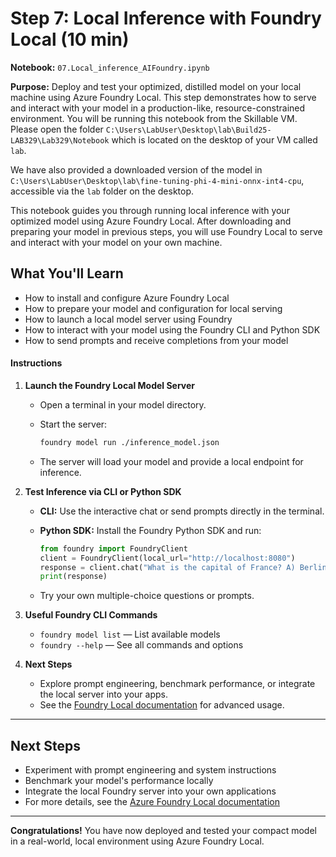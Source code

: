 
# Step 7: Local Inference with Foundry Local (10 min)

**Notebook:** `07.Local_inference_AIFoundry.ipynb`

**Purpose:** Deploy and test your optimized, distilled model on your local machine using Azure Foundry Local. This step demonstrates how to serve and interact with your model in a production-like, resource-constrained environment. You will be running this notebook from the Skillable VM. Please open the folder `C:\Users\LabUser\Desktop\lab\Build25-LAB329\Lab329\Notebook` which is located on the desktop of your VM called `lab`.

We have also provided a downloaded version of the model in `C:\Users\LabUser\Desktop\lab\fine-tuning-phi-4-mini-onnx-int4-cpu`, accessible via the `lab` folder on the desktop.

This notebook guides you through running local inference with your optimized model using Azure Foundry Local. After downloading and preparing your model in previous steps, you will use Foundry Local to serve and interact with your model on your own machine.

## What You'll Learn
- How to install and configure Azure Foundry Local
- How to prepare your model and configuration for local serving
- How to launch a local model server using Foundry
- How to interact with your model using the Foundry CLI and Python SDK
- How to send prompts and receive completions from your model


#### Instructions

1. **Launch the Foundry Local Model Server**
   - Open a terminal in your model directory.
   - Start the server:

     ```sh
     foundry model run ./inference_model.json
     ```
   - The server will load your model and provide a local endpoint for inference.

2. **Test Inference via CLI or Python SDK**
   - **CLI:** Use the interactive chat or send prompts directly in the terminal.
   - **Python SDK:** Install the Foundry Python SDK and run:
     
     ```python
     from foundry import FoundryClient
     client = FoundryClient(local_url="http://localhost:8080")
     response = client.chat("What is the capital of France? A) Berlin B) London C) Paris D) Madrid E) Rome")
     print(response)
     ```
   - Try your own multiple-choice questions or prompts.

3. **Useful Foundry CLI Commands**
   - `foundry model list` — List available models
   - `foundry --help` — See all commands and options

4. **Next Steps**
   - Explore prompt engineering, benchmark performance, or integrate the local server into your apps.
   - See the [Foundry Local documentation](https://github.com/microsoft/Foundry-Local/tree/main/docs) for advanced usage.

---

## Next Steps
- Experiment with prompt engineering and system instructions
- Benchmark your model's performance locally
- Integrate the local Foundry server into your own applications
- For more details, see the [Azure Foundry Local documentation](https://github.com/microsoft/Foundry-Local/tree/main/docs)

---

**Congratulations!** You have now deployed and tested your compact model in a real-world, local environment using Azure Foundry Local.